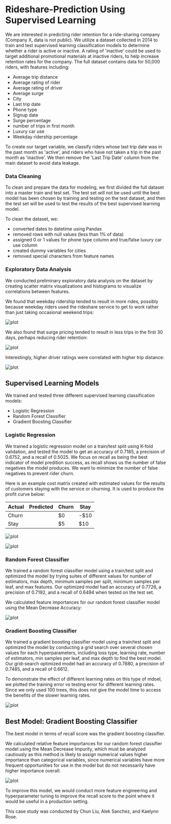 # Rideshare-Prediction Using Supervised Learning

We are interested in predicting rider retention for a ride-sharing company (Company X, data is not public). We utilize a dataset collected in 2014 to train and test supervised learning classification models to determine whether a rider is active or inactive. A rating of 'inactive' could be used to target additional promotional materials at inactive riders, to help increase retention rates for the company. The full dataset contains data for 50,000 riders, with features including:

* Average trip distance
* Average rating of rider
* Average rating of driver
* Average surge
* City
* Last trip date
* Phone type
* Signup date
* Surge percentage
* number of trips in first month
* Luxury car use
* Weekday ridership percentage

To create our target variable, we classify riders whose last trip date was in the past month as 'active', and riders who have not taken a trip in the past month as 'inactive'. We then remove the 'Last Trip Date' column from the main dataset to avoid data leakage. 

### Data Cleaning

To clean and prepare the data for modeling, we first divided the full dataset into a master train and test set. The test set will not be used until the best model has been chosen by training and testing on the test dataset, and then the test set will be used to test the results of the best supervised learning model.

To clean the dataset, we:

* converted dates to datetime using Pandas
* removed rows with null values (less than 1% of data)
* assigned 0 or 1 values for phone type column and true/false luxury car use column
* created dummy variables for cities
* removed special characters from feature names

### Exploratory Data Analysis

We conducted preliminary exploratory data analysis on the dataset by creating scatter matrix visualizations and histograms to visualize correlations between features. 

We found that weekday ridership tended to result in more rides, possibly because weekday riders used the rideshare service to get to work rather than just taking occasional weekend trips:

![plot](./figures/weekday_riders.png)

We also found that surge pricing tended to result in less trips in the first 30 days, perhaps reducing rider retention: 

![plot](./figures/surge_pricing.png)

Interestingly, higher driver ratings were correlated with higher trip distance:

![plot](./figures/driver_ratings.png)

## Supervised Learning Models

We trained and tested three different supervised learning classification models: 
* Logistic Regression
* Random Forest Classifier
* Gradient Boosting Classifier

### Logistic Regression

We trained a logistic regression model on a train/test split using K-fold validation, and tested the model to get an accuracy of 0.7185, a precision of 0.6752, and a recall of 0.5025. We focus on recall as being the best indicator of model predition success, as recall shows us the number of false negatives the model produces. We want to minimize the number of false negatives to prevent rider churn. 

Here is an example cost matrix created with estimated values for the results of customers staying with the service or churning. It is used to produce the profit curve below:

| Actual | Predicted  | Churn | Stay |
| ------ | ---------- | ----  | ---- |
| Churn  |            |$0     | -$10 |
| Stay   |            | $5    | $10  |


![plot](./figures/profit_curve_logistic_regression.png)

![plot](./figures/ROC_curve_logistic_regression.png)

### Random Forest Classifier

We trained a random forest classifier model using a train/test split and optimized the model by trying suites of different values for number of estimators, max depth, minimum samples per split, minimum samples per leaf, and max features. Our optimized model had an accuracy of 0.7726, a precision of 0.7192, and a recall of 0.6494 when tested on the test set.

We calculated feature importances for our random forest classifier model using the Mean Decrease Accuracy:

![plot](./figures/feature_importances_RF.png)


### Gradient Boosting Classifier

We trained a gradient boosting classifier model using a train/test split and optimized the model by conducting a grid search over several chosen values for each hyperparameters, including loss type, learning rate, number of estimators, min samples per leaf, and max depth to find the best model. Our grid-search optimized model had an accuracy of 0.7880, a precision of 0.7485, and a recall of 0.6612.

To demonstrate the effect of different learning rates on this type of mdoel, we plotted the training error vs testing error for different learning rates. Since we only used 100 trees, this does not give the model time to access the benefits of the slower learning rates.

![plot](./figures/learning_rate.png)

## Best Model: Gradient Boosting Classifier

The best model in terms of recall score was the gradient boosting classifier. 

We calculated relative feature importances for our random forest classifier model using the Mean Decrease Impurity, which must be analyzed cautiously as this method is likely to assign numerical values higher importance than categorical variables, since numerical variables have more frequent opportunities for use in the model but do not necessarily have higher importance overall:

![plot](./figures/feature_importances_gradient_boosting.png)

To improve this model, we would conduct more feature engineering and hyperparameter tuning to improve the recall score to the point where it would be useful in a production setting.

This case study was conducted by Chun Liu, Alek Sanchez, and Kaelynn Rose.
